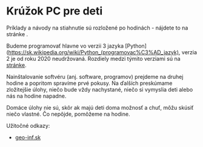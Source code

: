 Krúžok PC pre deti
==================

Príklady a návody na stiahnutie sú rozložené po hodinách - nájdete to na stránke [](github.com/mb78/kruzok-pc).

Budeme programovať hlavne vo verzii 3 jazyka [Python](https://sk.wikipedia.org/wiki/Python_(programovac%C3%AD_jazyk),
verzia 2 je od roku 2020 neudržovaná. Rozdiely medzi týmito verziami sú na [stránke](https://www.guru99.com/python-2-vs-python-3.html).

Nainštalovanie softvéru (anj. software, programov) prejdeme na druhej hodine a popritom spravíme prvé pokusy.
Na ďalších preskúmame zložitejšie úlohy, niečo bude vždy nachystané, niečo si vymyslia deti alebo nás na hodine napadne.

Domáce úlohy nie sú, skôr ak majú deti doma možnosť a chuť, môžu skúsiť niečo vlastné. Čo nepôjde, pomôžeme na hodine.

Užitočné odkazy:
* [geo-inf.sk](https://geo-inf.sk/materialy-k-pythonu/)

